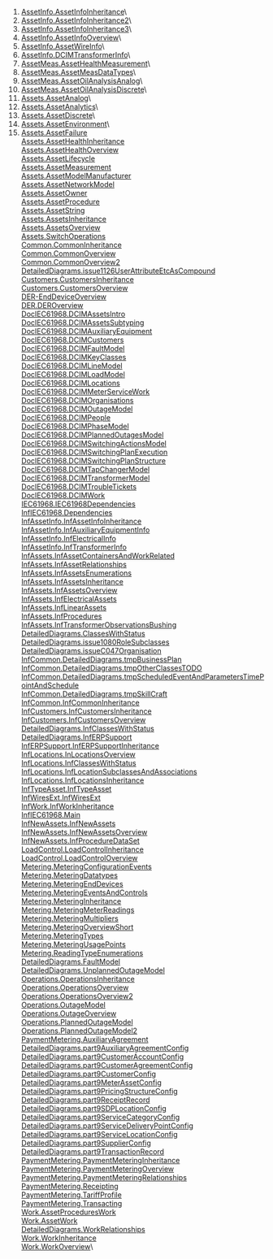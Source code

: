 1. [AssetInfo.AssetInfoInheritance](Model.TC57CIM.IEC61968.AssetInfo.AssetInfoInheritance.pdf)\
1. [AssetInfo.AssetInfoInheritance2](Model.TC57CIM.IEC61968.AssetInfo.AssetInfoInheritance2.pdf)\
1. [AssetInfo.AssetInfoInheritance3](Model.TC57CIM.IEC61968.AssetInfo.AssetInfoInheritance3.pdf)\
1. [AssetInfo.AssetInfoOverview](Model.TC57CIM.IEC61968.AssetInfo.AssetInfoOverview.pdf)\
1. [AssetInfo.AssetWireInfo](Model.TC57CIM.IEC61968.AssetInfo.AssetWireInfo.pdf)\
1. [AssetInfo.DCIMTransformerInfo](Model.TC57CIM.IEC61968.AssetInfo.DCIMTransformerInfo.pdf)\
1. [AssetMeas.AssetHealthMeasurement](Model.TC57CIM.IEC61968.AssetMeas.AssetHealthMeasurement.pdf)\
1. [AssetMeas.AssetMeasDataTypes](Model.TC57CIM.IEC61968.AssetMeas.AssetMeasDataTypes.pdf)\
1. [AssetMeas.AssetOilAnalysisAnalog](Model.TC57CIM.IEC61968.AssetMeas.AssetOilAnalysisAnalog.pdf)\
1. [AssetMeas.AssetOilAnalysisDiscrete](Model.TC57CIM.IEC61968.AssetMeas.AssetOilAnalysisDiscrete.pdf)\
1. [Assets.AssetAnalog](Model.TC57CIM.IEC61968.Assets.AssetAnalog.pdf)\
1. [Assets.AssetAnalytics](Model.TC57CIM.IEC61968.Assets.AssetAnalytics.pdf)\
1. [Assets.AssetDiscrete](Model.TC57CIM.IEC61968.Assets.AssetDiscrete.pdf)\
1. [Assets.AssetEnvironment](Model.TC57CIM.IEC61968.Assets.AssetEnvironment.pdf)\
1. [Assets.AssetFailure](Model.TC57CIM.IEC61968.Assets.AssetFailure.pdf)\
[Assets.AssetHealthInheritance](Model.TC57CIM.IEC61968.Assets.AssetHealthInheritance.pdf)\
[Assets.AssetHealthOverview](Model.TC57CIM.IEC61968.Assets.AssetHealthOverview.pdf)\
[Assets.AssetLifecycle](Model.TC57CIM.IEC61968.Assets.AssetLifecycle.pdf)\
[Assets.AssetMeasurement](Model.TC57CIM.IEC61968.Assets.AssetMeasurement.pdf)\
[Assets.AssetModelManufacturer](Model.TC57CIM.IEC61968.Assets.AssetModelManufacturer.pdf)\
[Assets.AssetNetworkModel](Model.TC57CIM.IEC61968.Assets.AssetNetworkModel.pdf)\
[Assets.AssetOwner](Model.TC57CIM.IEC61968.Assets.AssetOwner.pdf)\
[Assets.AssetProcedure](Model.TC57CIM.IEC61968.Assets.AssetProcedure.pdf)\
[Assets.AssetString](Model.TC57CIM.IEC61968.Assets.AssetString.pdf)\
[Assets.AssetsInheritance](Model.TC57CIM.IEC61968.Assets.AssetsInheritance.pdf)\
[Assets.AssetsOverview](Model.TC57CIM.IEC61968.Assets.AssetsOverview.pdf)\
[Assets.SwitchOperations](Model.TC57CIM.IEC61968.Assets.SwitchOperations.pdf)\
[Common.CommonInheritance](Model.TC57CIM.IEC61968.Common.CommonInheritance.pdf)\
[Common.CommonOverview](Model.TC57CIM.IEC61968.Common.CommonOverview.pdf)\
[Common.CommonOverview2](Model.TC57CIM.IEC61968.Common.CommonOverview2.pdf)\
[DetailedDiagrams.issue1126UserAttributeEtcAsCompound](Model.TC57CIM.IEC61968.Common.DetailedDiagrams.issue1126UserAttributeEtcAsCompound.pdf)\
[Customers.CustomersInheritance](Model.TC57CIM.IEC61968.Customers.CustomersInheritance.pdf)\
[Customers.CustomersOverview](Model.TC57CIM.IEC61968.Customers.CustomersOverview.pdf)\
[DER-EndDeviceOverview](Model.TC57CIM.IEC61968.DER.DER-EndDeviceOverview.pdf)\
[DER.DEROverview](Model.TC57CIM.IEC61968.DER.DEROverview.pdf)\
[DocIEC61968.DCIMAssetsIntro](Model.TC57CIM.IEC61968.DocIEC61968.DCIMAssetsIntro.pdf)\
[DocIEC61968.DCIMAssetsSubtyping](Model.TC57CIM.IEC61968.DocIEC61968.DCIMAssetsSubtyping.pdf)\
[DocIEC61968.DCIMAuxiliaryEquipment](Model.TC57CIM.IEC61968.DocIEC61968.DCIMAuxiliaryEquipment.pdf)\
[DocIEC61968.DCIMCustomers](Model.TC57CIM.IEC61968.DocIEC61968.DCIMCustomers.pdf)\
[DocIEC61968.DCIMFaultModel](Model.TC57CIM.IEC61968.DocIEC61968.DCIMFaultModel.pdf)\
[DocIEC61968.DCIMKeyClasses](Model.TC57CIM.IEC61968.DocIEC61968.DCIMKeyClasses.pdf)\
[DocIEC61968.DCIMLineModel](Model.TC57CIM.IEC61968.DocIEC61968.DCIMLineModel.pdf)\
[DocIEC61968.DCIMLoadModel](Model.TC57CIM.IEC61968.DocIEC61968.DCIMLoadModel.pdf)\
[DocIEC61968.DCIMLocations](Model.TC57CIM.IEC61968.DocIEC61968.DCIMLocations.pdf)\
[DocIEC61968.DCIMMeterServiceWork](Model.TC57CIM.IEC61968.DocIEC61968.DCIMMeterServiceWork.pdf)\
[DocIEC61968.DCIMOrganisations](Model.TC57CIM.IEC61968.DocIEC61968.DCIMOrganisations.pdf)\
[DocIEC61968.DCIMOutageModel](Model.TC57CIM.IEC61968.DocIEC61968.DCIMOutageModel.pdf)\
[DocIEC61968.DCIMPeople](Model.TC57CIM.IEC61968.DocIEC61968.DCIMPeople.pdf)\
[DocIEC61968.DCIMPhaseModel](Model.TC57CIM.IEC61968.DocIEC61968.DCIMPhaseModel.pdf)\
[DocIEC61968.DCIMPlannedOutagesModel](Model.TC57CIM.IEC61968.DocIEC61968.DCIMPlannedOutagesModel.pdf)\
[DocIEC61968.DCIMSwitchingActionsModel](Model.TC57CIM.IEC61968.DocIEC61968.DCIMSwitchingActionsModel.pdf)\
[DocIEC61968.DCIMSwitchingPlanExecution](Model.TC57CIM.IEC61968.DocIEC61968.DCIMSwitchingPlanExecution.pdf)\
[DocIEC61968.DCIMSwitchingPlanStructure](Model.TC57CIM.IEC61968.DocIEC61968.DCIMSwitchingPlanStructure.pdf)\
[DocIEC61968.DCIMTapChangerModel](Model.TC57CIM.IEC61968.DocIEC61968.DCIMTapChangerModel.pdf)\
[DocIEC61968.DCIMTransformerModel](Model.TC57CIM.IEC61968.DocIEC61968.DCIMTransformerModel.pdf)\
[DocIEC61968.DCIMTroubleTickets](Model.TC57CIM.IEC61968.DocIEC61968.DCIMTroubleTickets.pdf)\
[DocIEC61968.DCIMWork](Model.TC57CIM.IEC61968.DocIEC61968.DCIMWork.pdf)\
[IEC61968.IEC61968Dependencies](Model.TC57CIM.IEC61968.IEC61968Dependencies.pdf)\
[InfIEC61968.Dependencies](Model.TC57CIM.IEC61968.InfIEC61968.Dependencies.pdf)\
[InfAssetInfo.InfAssetInfoInheritance](Model.TC57CIM.IEC61968.InfIEC61968.InfAssetInfo.InfAssetInfoInheritance.pdf)\
[InfAssetInfo.InfAuxiliaryEquipmentInfo](Model.TC57CIM.IEC61968.InfIEC61968.InfAssetInfo.InfAuxiliaryEquipmentInfo.pdf)\
[InfAssetInfo.InfElectricalInfo](Model.TC57CIM.IEC61968.InfIEC61968.InfAssetInfo.InfElectricalInfo.pdf)\
[InfAssetInfo.InfTransformerInfo](Model.TC57CIM.IEC61968.InfIEC61968.InfAssetInfo.InfTransformerInfo.pdf)\
[InfAssets.InfAssetContainersAndWorkRelated](Model.TC57CIM.IEC61968.InfIEC61968.InfAssets.InfAssetContainersAndWorkRelated.pdf)\
[InfAssets.InfAssetRelationships](Model.TC57CIM.IEC61968.InfIEC61968.InfAssets.InfAssetRelationships.pdf)\
[InfAssets.InfAssetsEnumerations](Model.TC57CIM.IEC61968.InfIEC61968.InfAssets.InfAssetsEnumerations.pdf)\
[InfAssets.InfAssetsInheritance](Model.TC57CIM.IEC61968.InfIEC61968.InfAssets.InfAssetsInheritance.pdf)\
[InfAssets.InfAssetsOverview](Model.TC57CIM.IEC61968.InfIEC61968.InfAssets.InfAssetsOverview.pdf)\
[InfAssets.InfElectricalAssets](Model.TC57CIM.IEC61968.InfIEC61968.InfAssets.InfElectricalAssets.pdf)\
[InfAssets.InfLinearAssets](Model.TC57CIM.IEC61968.InfIEC61968.InfAssets.InfLinearAssets.pdf)\
[InfAssets.InfProcedures](Model.TC57CIM.IEC61968.InfIEC61968.InfAssets.InfProcedures.pdf)\
[InfAssets.InfTransformerObservationsBushing](Model.TC57CIM.IEC61968.InfIEC61968.InfAssets.InfTransformerObservationsBushing.pdf)\
[DetailedDiagrams.ClassesWithStatus](Model.TC57CIM.IEC61968.InfIEC61968.InfCommon.DetailedDiagrams.ClassesWithStatus.pdf)\
[DetailedDiagrams.issue1080RoleSubclasses](Model.TC57CIM.IEC61968.InfIEC61968.InfCommon.DetailedDiagrams.issue1080RoleSubclasses.pdf)\
[DetailedDiagrams.issueC047Organisation](Model.TC57CIM.IEC61968.InfIEC61968.InfCommon.DetailedDiagrams.issueC047Organisation.pdf)\
[InfCommon.DetailedDiagrams.tmpBusinessPlan](Model.TC57CIM.IEC61968.InfIEC61968.InfCommon.DetailedDiagrams.tmpBusinessPlan.pdf)\
[InfCommon.DetailedDiagrams.tmpOtherClassesTODO](Model.TC57CIM.IEC61968.InfIEC61968.InfCommon.DetailedDiagrams.tmpOtherClassesTODO.pdf)\
[InfCommon.DetailedDiagrams.tmpScheduledEventAndParametersTimePointAndSchedule](Model.TC57CIM.IEC61968.InfIEC61968.InfCommon.DetailedDiagrams.tmpScheduledEventAndParametersTimePointAndSchedule.pdf)\
[InfCommon.DetailedDiagrams.tmpSkillCraft](Model.TC57CIM.IEC61968.InfIEC61968.InfCommon.DetailedDiagrams.tmpSkillCraft.pdf)\
[InfCommon.InfCommonInheritance](Model.TC57CIM.IEC61968.InfIEC61968.InfCommon.InfCommonInheritance.pdf)\
[InfCustomers.InfCustomersInheritance](Model.TC57CIM.IEC61968.InfIEC61968.InfCustomers.InfCustomersInheritance.pdf)\
[InfCustomers.InfCustomersOverview](Model.TC57CIM.IEC61968.InfIEC61968.InfCustomers.InfCustomersOverview.pdf)\
[DetailedDiagrams.InfClassesWithStatus](Model.TC57CIM.IEC61968.InfIEC61968.InfERPSupport.DetailedDiagrams.InfClassesWithStatus.pdf)\
[DetailedDiagrams.InfERPSupport](Model.TC57CIM.IEC61968.InfIEC61968.InfERPSupport.DetailedDiagrams.InfERPSupport.pdf)\
[InfERPSupport.InfERPSupportInheritance](Model.TC57CIM.IEC61968.InfIEC61968.InfERPSupport.InfERPSupportInheritance.pdf)\
[InfLocations.InLocationsOverview](Model.TC57CIM.IEC61968.InfIEC61968.InfLocations.InLocationsOverview.pdf)\
[InfLocations.InfClassesWithStatus](Model.TC57CIM.IEC61968.InfIEC61968.InfLocations.InfClassesWithStatus.pdf)\
[InfLocations.InfLocationSubclassesAndAssociations](Model.TC57CIM.IEC61968.InfIEC61968.InfLocations.InfLocationSubclassesAndAssociations.pdf)\
[InfLocations.InfLocationsInheritance](Model.TC57CIM.IEC61968.InfIEC61968.InfLocations.InfLocationsInheritance.pdf)\
[InfTypeAsset.InfTypeAsset](Model.TC57CIM.IEC61968.InfIEC61968.InfTypeAsset.InfTypeAsset.pdf)\
[InfWiresExt.InfWiresExt](Model.TC57CIM.IEC61968.InfIEC61968.InfWiresExt.InfWiresExt.pdf)\
[InfWork.InfWorkInheritance](Model.TC57CIM.IEC61968.InfIEC61968.InfWork.InfWorkInheritance.pdf)\
[InfIEC61968.Main](Model.TC57CIM.IEC61968.InfIEC61968.Main.pdf)\
[InfNewAssets.InfNewAssets](Model.TC57CIM.IEC61968.InfIEC61968.Sandbox.InfNewAssets.InfNewAssets.pdf)\
[InfNewAssets.InfNewAssetsOverview](Model.TC57CIM.IEC61968.InfIEC61968.Sandbox.InfNewAssets.InfNewAssetsOverview.pdf)\
[InfNewAssets.InfProcedureDataSet](Model.TC57CIM.IEC61968.InfIEC61968.Sandbox.InfNewAssets.InfProcedureDataSet.pdf)\
[LoadControl.LoadControlInheritance](Model.TC57CIM.IEC61968.LoadControl.LoadControlInheritance.pdf)\
[LoadControl.LoadControlOverview](Model.TC57CIM.IEC61968.LoadControl.LoadControlOverview.pdf)\
[Metering.MeteringConfigurationEvents](Model.TC57CIM.IEC61968.Metering.MeteringConfigurationEvents.pdf)\
[Metering.MeteringDatatypes](Model.TC57CIM.IEC61968.Metering.MeteringDatatypes.pdf)\
[Metering.MeteringEndDevices](Model.TC57CIM.IEC61968.Metering.MeteringEndDevices.pdf)\
[Metering.MeteringEventsAndControls](Model.TC57CIM.IEC61968.Metering.MeteringEventsAndControls.pdf)\
[Metering.MeteringInheritance](Model.TC57CIM.IEC61968.Metering.MeteringInheritance.pdf)\
[Metering.MeteringMeterReadings](Model.TC57CIM.IEC61968.Metering.MeteringMeterReadings.pdf)\
[Metering.MeteringMultipliers](Model.TC57CIM.IEC61968.Metering.MeteringMultipliers.pdf)\
[Metering.MeteringOverviewShort](Model.TC57CIM.IEC61968.Metering.MeteringOverviewShort.pdf)\
[Metering.MeteringTypes](Model.TC57CIM.IEC61968.Metering.MeteringTypes.pdf)\
[Metering.MeteringUsagePoints](Model.TC57CIM.IEC61968.Metering.MeteringUsagePoints.pdf)\
[Metering.ReadingTypeEnumerations](Model.TC57CIM.IEC61968.Metering.ReadingTypeEnumerations.pdf)\
[DetailedDiagrams.FaultModel](Model.TC57CIM.IEC61968.Operations.DetailedDiagrams.FaultModel.pdf)\
[DetailedDiagrams.UnplannedOutageModel](Model.TC57CIM.IEC61968.Operations.DetailedDiagrams.UnplannedOutageModel.pdf)\
[Operations.OperationsInheritance](Model.TC57CIM.IEC61968.Operations.OperationsInheritance.pdf)\
[Operations.OperationsOverview](Model.TC57CIM.IEC61968.Operations.OperationsOverview.pdf)\
[Operations.OperationsOverview2](Model.TC57CIM.IEC61968.Operations.OperationsOverview2.pdf)\
[Operations.OutageModel](Model.TC57CIM.IEC61968.Operations.OutageModel.pdf)\
[Operations.OutageOverview](Model.TC57CIM.IEC61968.Operations.OutageOverview.pdf)\
[Operations.PlannedOutageModel](Model.TC57CIM.IEC61968.Operations.PlannedOutageModel.pdf)\
[Operations.PlannedOutageModel2](Model.TC57CIM.IEC61968.Operations.PlannedOutageModel2.pdf)\
[PaymentMetering.AuxiliaryAgreement](Model.TC57CIM.IEC61968.PaymentMetering.AuxiliaryAgreement.pdf)\
[DetailedDiagrams.part9AuxiliaryAgreementConfig](Model.TC57CIM.IEC61968.PaymentMetering.DetailedDiagrams.part9AuxiliaryAgreementConfig.pdf)\
[DetailedDiagrams.part9CustomerAccountConfig](Model.TC57CIM.IEC61968.PaymentMetering.DetailedDiagrams.part9CustomerAccountConfig.pdf)\
[DetailedDiagrams.part9CustomerAgreementConfig](Model.TC57CIM.IEC61968.PaymentMetering.DetailedDiagrams.part9CustomerAgreementConfig.pdf)\
[DetailedDiagrams.part9CustomerConfig](Model.TC57CIM.IEC61968.PaymentMetering.DetailedDiagrams.part9CustomerConfig.pdf)\
[DetailedDiagrams.part9MeterAssetConfig](Model.TC57CIM.IEC61968.PaymentMetering.DetailedDiagrams.part9MeterAssetConfig.pdf)\
[DetailedDiagrams.part9PricingStructureConfig](Model.TC57CIM.IEC61968.PaymentMetering.DetailedDiagrams.part9PricingStructureConfig.pdf)\
[DetailedDiagrams.part9ReceiptRecord](Model.TC57CIM.IEC61968.PaymentMetering.DetailedDiagrams.part9ReceiptRecord.pdf)\
[DetailedDiagrams.part9SDPLocationConfig](Model.TC57CIM.IEC61968.PaymentMetering.DetailedDiagrams.part9SDPLocationConfig.pdf)\
[DetailedDiagrams.part9ServiceCategoryConfig](Model.TC57CIM.IEC61968.PaymentMetering.DetailedDiagrams.part9ServiceCategoryConfig.pdf)\
[DetailedDiagrams.part9ServiceDeliveryPointConfig](Model.TC57CIM.IEC61968.PaymentMetering.DetailedDiagrams.part9ServiceDeliveryPointConfig.pdf)\
[DetailedDiagrams.part9ServiceLocationConfig](Model.TC57CIM.IEC61968.PaymentMetering.DetailedDiagrams.part9ServiceLocationConfig.pdf)\
[DetailedDiagrams.part9SupplierConfig](Model.TC57CIM.IEC61968.PaymentMetering.DetailedDiagrams.part9SupplierConfig.pdf)\
[DetailedDiagrams.part9TransactionRecord](Model.TC57CIM.IEC61968.PaymentMetering.DetailedDiagrams.part9TransactionRecord.pdf)\
[PaymentMetering.PaymentMeteringInheritance](Model.TC57CIM.IEC61968.PaymentMetering.PaymentMeteringInheritance.pdf)\
[PaymentMetering.PaymentMeteringOverview](Model.TC57CIM.IEC61968.PaymentMetering.PaymentMeteringOverview.pdf)\
[PaymentMetering.PaymentMeteringRelationships](Model.TC57CIM.IEC61968.PaymentMetering.PaymentMeteringRelationships.pdf)\
[PaymentMetering.Receipting](Model.TC57CIM.IEC61968.PaymentMetering.Receipting.pdf)\
[PaymentMetering.TariffProfile](Model.TC57CIM.IEC61968.PaymentMetering.TariffProfile.pdf)\
[PaymentMetering.Transacting](Model.TC57CIM.IEC61968.PaymentMetering.Transacting.pdf)\
[Work.AssetProceduresWork](Model.TC57CIM.IEC61968.Work.AssetProceduresWork.pdf)\
[Work.AssetWork](Model.TC57CIM.IEC61968.Work.AssetWork.pdf)\
[DetailedDiagrams.WorkRelationships](Model.TC57CIM.IEC61968.Work.DetailedDiagrams.WorkRelationships.pdf)\
[Work.WorkInheritance](Model.TC57CIM.IEC61968.Work.WorkInheritance.pdf)\
[Work.WorkOverview](Model.TC57CIM.IEC61968.Work.WorkOverview.pdf)\
